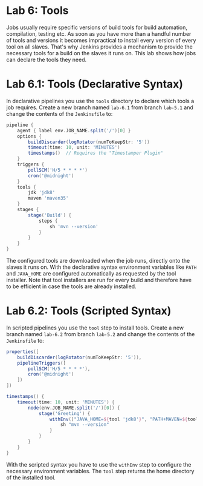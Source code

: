 Lab 6: Tools
============

Jobs usually require specific versions of build tools for build automation, compilation, testing etc.
As soon as you have more than a handful number of tools and versions it becomes impractical to install every version of every tool on all slaves.
That's why Jenkins provides a mechanism to provide the necessary tools for a build on the slaves it runs on.
This lab shows how jobs can declare the tools they need.

Lab 6.1: Tools (Declarative Syntax)
===================================

In declarative pipelines you use the ``tools`` directory to declare which
tools a job requires.
Create a new branch named ``lab-6.1`` from branch ``lab-5.1`` and change the contents of the ``Jenkinsfile`` to:

```groovy
pipeline {
    agent { label env.JOB_NAME.split('/')[0] }
    options {
        buildDiscarder(logRotator(numToKeepStr: '5'))
        timeout(time: 10, unit: 'MINUTES')
        timestamps()  // Requires the "Timestamper Plugin"
    }
    triggers {
        pollSCM('H/5 * * * *')
        cron('@midnight')
    }
    tools {
        jdk 'jdk8'
        maven 'maven35'
    }
    stages {
        stage('Build') {
            steps {
                sh 'mvn --version'
            }
        }
    }
}
```

The configured tools are downloaded when the job runs, directly onto the slaves it runs on.
With the declarative syntax environment variables like ``PATH`` and ``JAVA_HOME`` are
configured automatically as requested by the tool installer. Note that tool installers
are run for every build and therefore have to be efficient in case the tools are already installed.

Lab 6.2: Tools (Scripted Syntax)
================================

In scripted pipelines you use the ``tool`` step to install tools.
Create a new branch named ``lab-6.2`` from branch ``lab-5.2`` and change the contents of the ``Jenkinsfile`` to:

```groovy
properties([
    buildDiscarder(logRotator(numToKeepStr: '5')),
    pipelineTriggers([
        pollSCM('H/5 * * * *'),
        cron('@midnight')
    ])
])

timestamps() {
    timeout(time: 10, unit: 'MINUTES') {
        node(env.JOB_NAME.split('/')[0]) {
            stage('Greeting') {
                withEnv(["JAVA_HOME=${tool 'jdk8'}", "PATH+MAVEN=${tool 'maven35'}/bin:${env.JAVA_HOME}/bin"]) {
                    sh "mvn --version"
                }
            }
        }
    }
}
```

With the scripted syntax you have to use the ``withEnv`` step to configure the necessary environment variables. The ``tool`` step returns the home directory
of the installed tool.
